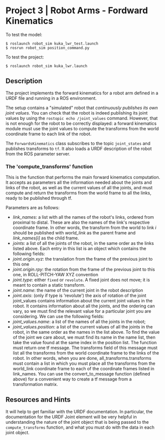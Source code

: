 # Project 3 | Robot Arms - Fordward Kinematics

To test the model:
```
$ roslaunch robot_sim kuka_lwr_test.launch
$ rosrun robot_sim position_command.py
```

To test the project:
```
$ roslaunch robot_sim kuka_lwr.launch
```

## Description

The project implements the forward kinematics for a robot arm defined in a URDF file and running in a ROS environment.

The setup contains a "simulated" robot that _continuously publishes its own joint values_. You can check that the robot is indeed publishing its joint values by using the `rostopic echo /joint_values` command. However, that is not enough for the robot to be correctly displayed: a forward kinematics module must use the joint values to compute the transforms from the world coordinate frame to each link of the robot.

The `ForwardsKinematics` class subscribes to the topic `joint_states` and publishes transforms to `tf`. It also loads a URDF description of the robot from the ROS parameter server.

### The 'compute_transforms' function

This is the function that performs the main forward kinematics computation. It accepts as parameters all the information needed about the joints and links of the robot, as well as the current values of all the joints, and must compute and return the transforms from the world frame to all the links, ready to be published through tf.

Parameters are as follows:

- _link_names_: a list with all the names of the robot's links, ordered from proximal to distal. These are also the names of the link's respective coordinate frame. In other words, the transform from the world to link _i_ should be published with _world_link_ as the parent frame and _link_names[i]_ as the child frame.    
- _joints_: a list of all the joints of the robot, in the same order as the links listed above. Each entry in this list is an object which contains the following fields:
- _joint.origin.xyz_: the translation from the frame of the previous joint to this one
- _joint.origin.rpy_: the rotation from the frame of the previous joint to this one, in ROLL-PITCH-YAW XYZ convention
- _joint.type_: either `fixed` or `revolute`. A fixed joint does not move; it is meant to contain a static transform. 
- _joint.name_: the name of the current joint in the robot description
- _joint.axis_: (only if type is 'revolute') the axis of rotation of the joint
joint_values contains information about the current joint values in the robot. It contains information about all the joints, and the ordering can vary, so we must find the relevant value  for a particular joint you are considering. We can use the following fields:
- _joint_values.name_: a list of the names of all the joints in the robot;
- _joint_values.position_: a list of the current values of all the joints in the robot, in the same order as the names in the list above. To find the value of the joint we care about, we must find its name in the name list, then take the value found at the same index in the position list.
The function must return one tf message. The transforms field of this message must list all the transforms from the world coordinate frame to the links of the robot. In other words, when you are done, all_transforms.transforms must contain a list in which you must place all the transforms from the world_link coordinate frame to each of the coordinate frames listed in link_names. You can use the convert_to_message function (defined above) for a convenient way to create a tf message from a transformation matrix.

## Resources and Hints

It will help to get familiar with  the URDF documentation. In particular, the documentation for the URDF Joint element will be very helpful in understanding the nature of the joint object that is being passed to the `compute_transforms` function, and what you must do with the data in each joint object.